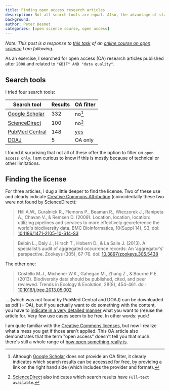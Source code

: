 ```yaml
---
title: Finding open access research articles
description: Not all search tools are equal. Also, the advantage of standard licenses.
background: 
author: Peter Desmet
categories: [open science course, open access]
---
```


*Note: This post is a response to [this task](https://p2pu.org/en/courses/5/content/367/) of an [online course on open science](https://p2pu.org/en/courses/5/open-science-an-introduction/) I am following.*

As an exercise, I searched for open access (OA) research articles published after `2008` and related to `"GBIF" AND "data quality"`.

## Search tools

I tried four search tools:

Search tool | Results | OA filter
--- | --- | ---
[Google Scholar](http://scholar.google.com/scholar?as_q=gbif+%22data+quality%22&as_occt=any&as_ylo=2009&as_yhi=2013) | 332 | no[^1]
[ScienceDirect](http://www.sciencedirect.com/science?_ob=ArticleListURL&_method=list&_ArticleListID=-329228712&_sort=r&_st=4&_acct=C000059224&_version=1&_urlVersion=0&_userid=2932513&md5=1ef663bb9bac18a3eb8260442c743c30&searchtype=a) | 100 | no[^2]
[PubMed Central](http://www.ncbi.nlm.nih.gov/pmc/?term=GBIF+AND+data+quality+AND+%222009%22%5BPublication+Date%5D+%3A+%223000%22%5BPublication+Date%5D+AND+%22open+access%22%5BFilter%5D) | 148 | [yes](http://www.ncbi.nlm.nih.gov/pmc/tools/openftlist/)
[DOAJ](http://www.doaj.org/doaj?func=advancedSearch&uiLanguage=en&fromWeb=1&first=1&query1=GBIF&field1=all&bool1=AND&query2=data+quality&field2=all&pubYear=rangeYears&fromYear=2009&toYear=2013) | 5 | OA only

I found it surprising that not all of these offer the option to filter on `open access only`. I am curious to know if this is mostly because of technical or other limitations.

[^1]: Although [Google Scholar](http://scholar.google.com/) does not provide an OA filter, it clearly indicates which search results can be accessed for free, by providing a link on the right hand side (which includes the provider and format).
[^2]: [ScienceDirect](http://www.sciencedirect.com/) also indicates which search results have `Full-text available`.

## Finding the license

For three articles, I dug a little deeper to find the license. Two of these use and clearly indicate [Creative Commons Attribution](http://creativecommons.org/licenses/by/3.0/) (coincidentally these two were not found by ScienceDirect):

> Hill A.W., Guralnick R., Flemons P., Beaman R., Wieczorek J., Ranipeta A., Chavan V., & Remsen D. (2009). Location, location, location: utilizing pipelines and services to more effectively georeference the world's biodiversity data. BMC Bioinformatics, 10(Suppl 14), S3. doi: [10.1186/1471-2105-10-S14-S3](http://dx.doi.org/10.1186/1471-2105-10-S14-S3)

> Belbin L., Daly J., Hirsch T., Hobern D., & La Salle J. (2013). A specialist’s audit of aggregated occurrence records: An ‘aggregator’s’ perspective. Zookeys (305), 67-76. doi: [10.3897/zookeys.305.5438](http://dx.doi.org/10.3897/zookeys.305.5438)

The other one:

> Costello M.J., Michener W.K., Gahegan M., Zhang Z., & Bourne P.E. (2013). Biodiversity data should be published, cited, and peer reviewed. Trends in Ecology & Evolution, 28(8), 454-461. doi: [10.1016/j.tree.2013.05.002](http://dx.doi.org/10.1016/j.tree.2013.05.002)

... (which was not found by PubMed Central and DOAJ) can be downloaded as pdf (= OA), but if you actually want to do something with the content, you have to [indicate in a very detailed manner](https://s100.copyright.com/AppDispatchServlet?publisherName=ELS&contentID=S0169534713001092&orderBeanReset=true) what you want to (re)use the article for. Very few use cases seem to be free. In other words: yuck!

I am quite familiar with the [Creative Commons licenses](creativecommons.org/licenses/), but now I realize what a mess you get if those aren't applied. This OA article also demonstrates that the term "open access" doesn't tell you that much: there's still a whole range of [how open something really is]({filename}oa-2.md).
